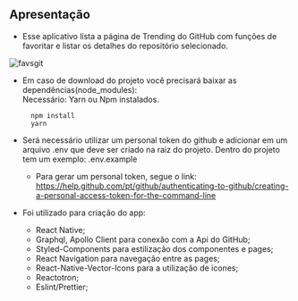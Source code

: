## Apresentação
- Esse aplicativo lista a página de Trending do GitHub com funções de favoritar e listar os detalhes do repositório selecionado.

![favsgit](https://user-images.githubusercontent.com/17890530/71108904-daf30680-21a2-11ea-9522-5588b62f16fb.gif)

- Em caso de download do projeto você precisará baixar as dependências(node_modules): <br>
  Necessário: Yarn ou Npm instalados.
  ```
    npm install
    yarn
  ```

- Será necessário utilizar um personal token do github e adicionar em um arquivo .env que deve ser criado na raiz do projeto. Dentro do projeto tem um exemplo: .env.example
  - Para gerar um personal token, segue o link: https://help.github.com/pt/github/authenticating-to-github/creating-a-personal-access-token-for-the-command-line 

- Foi utilizado para criação do app:
  - React Native;
  - Graphql, Apollo Client para conexão com a Api do GitHub;
  - Styled-Components para estilização dos componentes e pages;
  - React Navigation para navegação entre as pages;  
  - React-Native-Vector-Icons para a utilização de icones;
  - Reactotron;
  - Eslint/Prettier;





